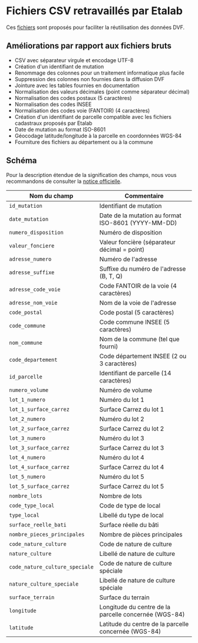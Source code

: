 # Fichiers CSV retravaillés par Etalab

Ces [fichiers](http://cadastre.data.gouv.fr/data/hackathon-dgfip-dvf/contrib/etalab-csv) sont proposés pour faciliter la réutilisation des données DVF.

## Améliorations par rapport aux fichiers bruts

- CSV avec séparateur virgule et encodage UTF-8
- Création d'un identifiant de mutation
- Renommage des colonnes pour un traitement informatique plus facile
- Suppression des colonnes non fournies dans la diffusion DVF
- Jointure avec les tables fournies en documentation
- Normalisation des valeurs décimales (point comme séparateur décimal)
- Normalisation des codes postaux (5 caractères)
- Normalisation des codes INSEE
- Normalisation des codes voie (FANTOIR) (4 caractères)
- Création d'un identifiant de parcelle compatible avec les fichiers cadastraux proposés par Etalab
- Date de mutation au format ISO-8601
- Géocodage latitude/longitude à la parcelle en coordonnées WGS-84
- Fourniture des fichiers au département ou à la commune

## Schéma

Pour la description étendue de la signification des champs, nous vous recommandons de consulter la [notice officielle](https://cadastre.data.gouv.fr/data/hackathon-dgfip-dvf/notice-descriptive-du-fichier-dvf.pdf).

| Nom du champ | Commentaire |
| --- | --- |
| `id_mutation` | Identifiant de mutation |
| `date_mutation` | Date de la mutation au format ISO-8601 (YYYY-MM-DD) |
| `numero_disposition` | Numéro de disposition |
| `valeur_fonciere` | Valeur foncière (séparateur décimal = point) |
| `adresse_numero` | Numéro de l'adresse |
| `adresse_suffixe` | Suffixe du numéro de l'adresse (B, T, Q) |
| `adresse_code_voie` | Code FANTOIR de la voie (4 caractères) |
| `adresse_nom_voie` | Nom de la voie de l'adresse |
| `code_postal` | Code postal (5 caractères) |
| `code_commune` | Code commune INSEE (5 caractères) |
| `nom_commune` | Nom de la commune (tel que fourni) |
| `code_departement` | Code département INSEE (2 ou 3 caractères) |
| `id_parcelle` | Identifiant de parcelle (14 caractères) |
| `numero_volume` | Numéro de volume |
| `lot_1_numero` | Numéro du lot 1 |
| `lot_1_surface_carrez` | Surface Carrez du lot 1 |
| `lot_2_numero` | Numéro du lot 2 |
| `lot_2_surface_carrez` | Surface Carrez du lot 2 |
| `lot_3_numero` | Numéro du lot 3 |
| `lot_3_surface_carrez` | Surface Carrez du lot 3 |
| `lot_4_numero` | Numéro du lot 4 |
| `lot_4_surface_carrez` | Surface Carrez du lot 4 |
| `lot_5_numero` | Numéro du lot 5 |
| `lot_5_surface_carrez` | Surface Carrez du lot 5 |
| `nombre_lots` | Nombre de lots |
| `code_type_local` | Code de type de local |
| `type_local` | Libellé du type de local |
| `surface_reelle_bati` | Surface réelle du bâti |
| `nombre_pieces_principales` | Nombre de pièces principales |
| `code_nature_culture` | Code de nature de culture |
| `nature_culture` | Libellé de nature de culture |
| `code_nature_culture_speciale` | Code de nature de culture spéciale |
| `nature_culture_speciale` | Libellé de nature de culture spéciale |
| `surface_terrain` | Surface du terrain |
| `longitude` | Longitude du centre de la parcelle concernée (WGS-84) |
| `latitude` | Latitude du centre de la parcelle concernée (WGS-84) |
